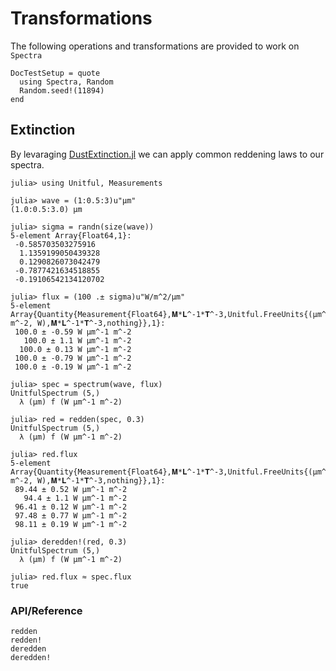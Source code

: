 # Transformations

The following operations and transformations are provided to work on `Spectra`

```@meta
DocTestSetup = quote
  using Spectra, Random
  Random.seed!(11894)
end
```

## Extinction

By levaraging [DustExtinction.jl](https://github.com/juliaastro/dustextinction.jl) we can apply common reddening laws to our spectra.

```jldoctest
julia> using Unitful, Measurements

julia> wave = (1:0.5:3)u"μm"
(1.0:0.5:3.0) μm

julia> sigma = randn(size(wave))
5-element Array{Float64,1}:
 -0.585703503275916  
  1.1359199050439328 
  0.1290826073042479 
 -0.7877421634518855 
 -0.19106542134120702

julia> flux = (100 .± sigma)u"W/m^2/μm"
5-element Array{Quantity{Measurement{Float64},𝐌*𝐋^-1*𝐓^-3,Unitful.FreeUnits{(μm^-1, m^-2, W),𝐌*𝐋^-1*𝐓^-3,nothing}},1}:
 100.0 ± -0.59 W μm^-1 m^-2
   100.0 ± 1.1 W μm^-1 m^-2
  100.0 ± 0.13 W μm^-1 m^-2
 100.0 ± -0.79 W μm^-1 m^-2
 100.0 ± -0.19 W μm^-1 m^-2

julia> spec = spectrum(wave, flux)
UnitfulSpectrum (5,)
  λ (μm) f (W μm^-1 m^-2)

julia> red = redden(spec, 0.3)
UnitfulSpectrum (5,)
  λ (μm) f (W μm^-1 m^-2)

julia> red.flux
5-element Array{Quantity{Measurement{Float64},𝐌*𝐋^-1*𝐓^-3,Unitful.FreeUnits{(μm^-1, m^-2, W),𝐌*𝐋^-1*𝐓^-3,nothing}},1}:
 89.44 ± 0.52 W μm^-1 m^-2
   94.4 ± 1.1 W μm^-1 m^-2
 96.41 ± 0.12 W μm^-1 m^-2
 97.48 ± 0.77 W μm^-1 m^-2
 98.11 ± 0.19 W μm^-1 m^-2

julia> deredden!(red, 0.3)
UnitfulSpectrum (5,)
  λ (μm) f (W μm^-1 m^-2)

julia> red.flux ≈ spec.flux
true

```

### API/Reference

```@docs
redden
redden!
deredden
deredden!
```
